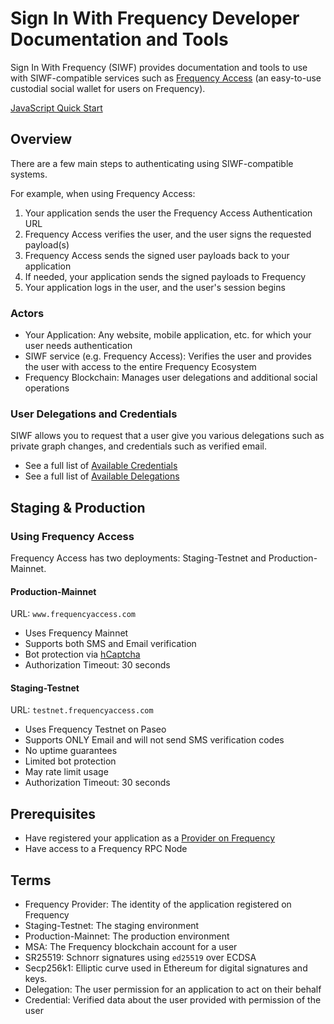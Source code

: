 # Sign In With Frequency Developer Documentation and Tools

Sign In With Frequency (SIWF) provides documentation and tools to use with SIWF-compatible services such as [Frequency Access](https://frequencyaccess.com) (an easy-to-use custodial social wallet for users on Frequency).

[JavaScript Quick Start](./QuickStart.md)

## Overview

There are a few main steps to authenticating using SIWF-compatible systems.

For example, when using Frequency Access:

1. Your application sends the user the Frequency Access Authentication URL
2. Frequency Access verifies the user, and the user signs the requested payload(s)
3. Frequency Access sends the signed user payloads back to your application
4. If needed, your application sends the signed payloads to Frequency
5. Your application logs in the user, and the user's session begins

### Actors

- Your Application: Any website, mobile application, etc. for which your user needs authentication
- SIWF service (e.g. Frequency Access): Verifies the user and provides the user with access to the entire Frequency Ecosystem
- Frequency Blockchain: Manages user delegations and additional social operations

### User Delegations and Credentials

SIWF allows you to request that a user give you various delegations such as private graph changes, and credentials such as verified email.

- See a full list of [Available Credentials](./Credentials.md)
- See a full list of [Available Delegations](./Delegations.md)

## Staging & Production

### Using Frequency Access

Frequency Access has two deployments: Staging-Testnet and Production-Mainnet.

#### Production-Mainnet

URL: `www.frequencyaccess.com`

- Uses Frequency Mainnet
- Supports both SMS and Email verification
- Bot protection via [hCaptcha](https://www.hcaptcha.com/)
- Authorization Timeout: 30 seconds

#### Staging-Testnet

URL: `testnet.frequencyaccess.com`

- Uses Frequency Testnet on Paseo
- Supports ONLY Email and will not send SMS verification codes
- No uptime guarantees
- Limited bot protection
- May rate limit usage
- Authorization Timeout: 30 seconds

## Prerequisites

- Have registered your application as a [Provider on Frequency](https://provider.frequency.xyz)
- Have access to a Frequency RPC Node

## Terms

- Frequency Provider: The identity of the application registered on Frequency
- Staging-Testnet: The staging environment
- Production-Mainnet: The production environment
- MSA: The Frequency blockchain account for a user
- SR25519: Schnorr signatures using `ed25519` over ECDSA
- Secp256k1: Elliptic curve used in Ethereum for digital signatures and keys.
- Delegation: The user permission for an application to act on their behalf
- Credential: Verified data about the user provided with permission of the user
